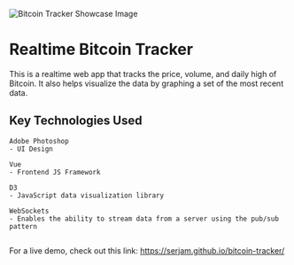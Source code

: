 ![Bitcoin Tracker Showcase Image](https://i.imgur.com/vK7fI8t.png)

# Realtime Bitcoin Tracker

This is a realtime web app that tracks the price, volume, and daily high of Bitcoin. It also helps visualize the data by graphing a set of the most recent data.

## Key Technologies Used

``` 
Adobe Photoshop
- UI Design

Vue
- Frontend JS Framework

D3
- JavaScript data visualization library

WebSockets
- Enables the ability to stream data from a server using the pub/sub pattern


```

For a live demo, check out this link: https://serjam.github.io/bitcoin-tracker/
